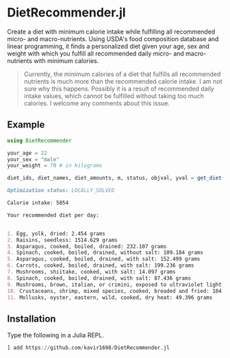 # DietRecommender.jl

Create a diet with minimum calorie intake while fulfilling all recommended micro- and macro-nutrients. Using USDA's food composition database and linear programming, it finds a personalized diet given your age, sex and weight with which you fulfill all recommended daily micro- and macro-nutrients with minimum calories.

> Currently, the minimum calories of a diet that fulfills all recommended nutrients is much more than the recommended calorie intake. I am not sure why this happens. Possibly it is a result of recommended daily intake values, which cannot be fulfilled without taking too much calories. I welcome any comments about this issue.

## Example

```julia
using DietRecommender

your_age = 22
your_sex = "male"
your_weight = 70 # in kilograms

diet_ids, diet_names, diet_amounts, m, status, objval, yval = get_diet(your_age, your_sex, your_weight)
```

```md
Optimization status: LOCALLY_SOLVED 

Calorie intake: 5054 

Your recommended diet per day:


1. Egg, yolk, dried: 2.454 grams
2. Raisins, seedless: 1514.629 grams
3. Asparagus, cooked, boiled, drained: 232.107 grams
4. Spinach, cooked, boiled, drained, without salt: 109.184 grams
5. Asparagus, cooked, boiled, drained, with salt: 152.499 grams
6. Carrots, cooked, boiled, drained, with salt: 199.236 grams
7. Mushrooms, shiitake, cooked, with salt: 14.097 grams
8. Spinach, cooked, boiled, drained, with salt: 87.436 grams
9. Mushrooms, brown, italian, or crimini, exposed to ultraviolet light, raw: 45.555 grams
10. Crustaceans, shrimp, mixed species, cooked, breaded and fried: 104.196 grams
11. Mollusks, oyster, eastern, wild, cooked, dry heat: 49.396 grams
```

## Installation

Type the following in a Julia REPL.

```julia
] add https://github.com/kavir1698/DietRecommender.jl
```
